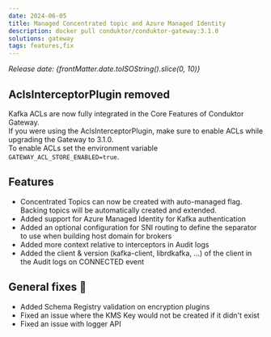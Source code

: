 ```yaml
---
date: 2024-06-05
title: Managed Concentrated topic and Azure Managed Identity
description: docker pull conduktor/conduktor-gateway:3.1.0
solutions: gateway
tags: features,fix
---
```


*Release date: {frontMatter.date.toISOString().slice(0, 10)}*

## AclsInterceptorPlugin removed

Kafka ACLs are now fully integrated in the Core Features of Conduktor Gateway.  
If you were using the AclsInterceptorPlugin, make sure to enable ACLs while upgrading the Gateway to 3.1.0.  
To enable ACLs set the environment variable `GATEWAY_ACL_STORE_ENABLED=true`.

## Features

- Concentrated Topics can now be created with auto-managed flag. Backing topics will be automatically created and extended.
- Added support for Azure Managed Identity for Kafka authentication
- Added an optional configuration for SNI routing to define the separator to use when building host domain for brokers
- Added more context relative to interceptors in Audit logs
- Added the client & version (kafka-client, librdkafka, ...) of the client in the Audit logs on CONNECTED event

## General fixes 🔨

- Added Schema Registry validation on encryption plugins
- Fixed an issue where the KMS Key would not be created if it didn't exist
- Fixed an issue with logger API
